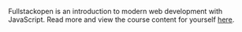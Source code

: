 Fullstackopen is an introduction to modern web development with JavaScript. Read more and view the course content for yourself [here](fullstackopen.com).
